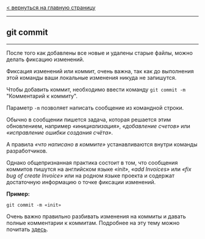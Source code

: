 [< вернуться на главную страницу](./readme.md)

---

## git commit

---

После того как добавлены все новые и удалены старые файлы, можно делать фиксацию изменений. 

Фиксация изменений или коммит, очень важна, так как до выполнения этой команды ваши локальные изменения никуда не запишутся. 

Чтобы добавить коммит, необходимо ввести команду `git commit -m` "Комментарий к коммиту".

Параметр `-m` позволяет написать сообщение из командной строки.

Обычно в сообщении пишется задача, которая решается этим обновлением, например _«инициализация»_, _«добавление счетов»_ или _«исправление ошибки создания счёта»_. 

А правила _«что написано в коммите»_ устанавливаются внутри команды разработчиков.

Однако общепризнанная практика состоит в том, что сообщения коммитов пишутся на английском языке _«init»_, _«add Invoices»_ или _«fix bug of create Invoice»_ или на родном языке проекта и содержат достаточную информацию о точке фиксации изменений.

**Пример:**

```bash=
git commit -m «init»
```

Очень важно правильно разбивать изменения на коммиты и давать полные комментарии к коммитам. Подробнее на эту тему можно почитать [здесь](./about_commit.md).